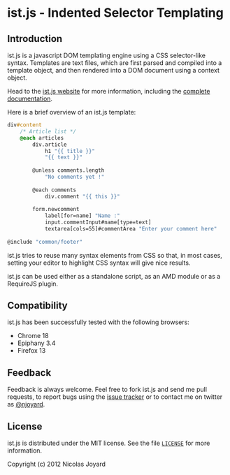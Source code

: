 ist.js - Indented Selector Templating
=====================================

Introduction
------------

ist.js is a javascript DOM templating engine using a CSS selector-like syntax.
Templates are text files, which are first parsed and compiled into a template
object, and then rendered into a DOM document using a context object.

Head to the [ist.js website][1] for more information, including the
[complete documentation][2].

Here is a brief overview of an ist.js template:

```css
div#content
    /* Article list */
    @each articles
        div.article
            h1 "{{ title }}"
            "{{ text }}"
            
        @unless comments.length
            "No comments yet !"
            
        @each comments
            div.comment "{{ this }}"
                
        form.newcomment
            label[for=name] "Name :"
            input.commentInput#name[type=text]
            textarea[cols=55]#commentArea "Enter your comment here"
                
@include "common/footer"
```

ist.js tries to reuse many syntax elements from CSS so that, in most cases,
setting your editor to highlight CSS syntax will give nice results.

ist.js can be used either as a standalone script, as an AMD module or as a
RequireJS plugin.

Compatibility
-------------

ist.js has been successfully tested with the following browsers:
- Chrome 18
- Epiphany 3.4
- Firefox 13

Feedback
--------

Feedback is always welcome. Feel free to fork ist.js and send me pull requests,
to report bugs using the [issue tracker][4] or to contact me on twitter as
[@njoyard][5].

License
-------

ist.js is distributed under the MIT license. See the file [`LICENSE`][3] for
more information.

Copyright (c) 2012 Nicolas Joyard


[1]: http://njoyard.github.com/ist
[2]: http://njoyard.github.com/ist/doc.html
[3]: https://github.com/njoyard/ist/blob/master/LICENSE
[4]: https://github.com/njoyard/ist/issues
[5]: http://twitter.com/njoyard


